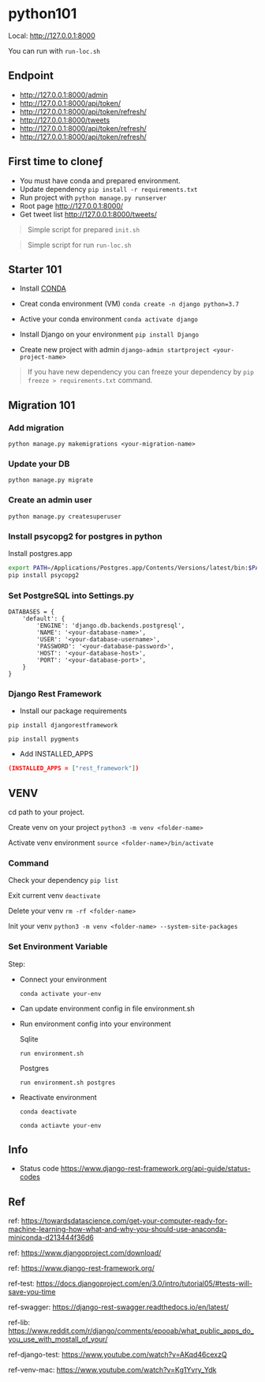 # python101

Local: http://127.0.0.1:8000

You can run with `run-loc.sh`

## Endpoint

- http://127.0.0.1:8000/admin
- http://127.0.0.1:8000/api/token/
- http://127.0.0.1:8000/api/token/refresh/
- http://127.0.0.1:8000/tweets
- http://127.0.0.1:8000/api/token/refresh/
- http://127.0.0.1:8000/api/token/refresh/

## First time to cloneƒ

- You must have conda and prepared environment.
- Update dependency `pip install -r requirements.txt`
- Run project with `python manage.py runserver`
- Root page http://127.0.0.1:8000/
- Get tweet list http://127.0.0.1:8000/tweets/

> Simple script for prepared `init.sh`

> Simple script for run `run-loc.sh`

## Starter 101

- Install [CONDA](https://www.anaconda.com/distribution/#download-section)

- Creat conda environment (VM) `conda create -n django python=3.7`

- Active your conda environment `conda activate django`

- Install Django on your environment `pip install Django`

- Create new project with admin `django-admin startproject <your-project-name>`

> If you have new dependency you can freeze your dependency by `pip freeze > requirements.txt` command.

## Migration 101

### Add migration

`python manage.py makemigrations <your-migration-name>`

### Update your DB

`python manage.py migrate`

### Create an admin user

`python manage.py createsuperuser`

### Install psycopg2 for postgres in python

Install postgres.app

```sh
export PATH=/Applications/Postgres.app/Contents/Versions/latest/bin:$PATH
pip install psycopg2
```

### Set PostgreSQL into Settings.py

```
DATABASES = {
    'default': {
        'ENGINE': 'django.db.backends.postgresql',
        'NAME': '<your-database-name>',
        'USER': '<your-database-username>',
        'PASSWORD': '<your-database-password>',
        'HOST': '<your-database-host>',
        'PORT': '<your-database-port>',
    }
}
```

### Django Rest Framework

- Install our package requirements

`pip install djangorestframework`

`pip install pygments`

- Add INSTALLED_APPS

```json
(INSTALLED_APPS = ["rest_framework"])
```

## VENV

cd path to your project.

Create venv on your project `python3 -m venv <folder-name>`

Activate venv environment `source <folder-name>/bin/activate`

### Command

Check your dependency `pip list`

Exit current venv `deactivate`

Delete your venv `rm -rf <folder-name>`

Init your venv `python3 -m venv <folder-name> --system-site-packages`

### Set Environment Variable

Step:

- Connect your environment

  `conda activate your-env`

- Can update environment config in file environment.sh

- Run environment config into your environment


    Sqlite

    `run environment.sh`

    Postgres

    `run environment.sh postgres`

- Reactivate environment

  `conda deactivate`

  `conda actiavte your-env`

## Info

- Status code https://www.django-rest-framework.org/api-guide/status-codes

## Ref

ref: https://towardsdatascience.com/get-your-computer-ready-for-machine-learning-how-what-and-why-you-should-use-anaconda-miniconda-d213444f36d6

ref: https://www.djangoproject.com/download/

ref: https://www.django-rest-framework.org/

ref-test: https://docs.djangoproject.com/en/3.0/intro/tutorial05/#tests-will-save-you-time

ref-swagger: https://django-rest-swagger.readthedocs.io/en/latest/

ref-lib: https://www.reddit.com/r/django/comments/epooab/what_public_apps_do_you_use_with_mostall_of_your/

ref-django-test: https://www.youtube.com/watch?v=AKqd46cexzQ

ref-venv-mac: https://www.youtube.com/watch?v=Kg1Yvry_Ydk
